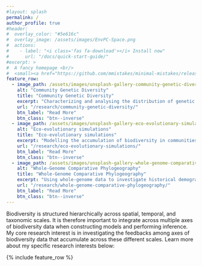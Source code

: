 ```yaml
---
#layout: splash
permalink: /
author_profile: true
#header:
#  overlay_color: "#5e616c"
#  overlay_image: /assets/images/EnvPC-Space.png
#  actions:
#    - label: "<i class='fas fa-download'></i> Install now"
#      url: "/docs/quick-start-guide/"
#excerpt: >
#  A fancy homepage <br/>
#  <small><a href="https://github.com/mmistakes/minimal-mistakes/releases/tag/4.17.1">Latest release v4.17.1</a></small>
feature_row:
  - image_path: /assets/images/unsplash-gallery-community-genetic-diversity.png
    alt: "Community Genetic Diversity"
    title: "Community Genetic Diversity"
    excerpt: "Characterizing and analysing the distribution of genetic variation in ecological communities."
    url: "/research/community-genetic-diversity/"
    btn_label: "Read More"
    btn_class: "btn--inverse"
  - image_path: /assets/images/unsplash-gallery-eco-evolutionary-simulations.png
    alt: "Eco-evolutionary simulations"
    title: "Eco-evolutionary simulations"
    excerpt: "Modelling the accumulation of biodiversity in communities using individual based eco-evolutionary simulations."
    url: "/research/eco-evolutionary-simulations/"
    btn_label: "Read More"
    btn_class: "btn--inverse"
  - image_path: /assets/images/unsplash-gallery-whole-genome-comparative-phylogeography.png
    alt: "Whole-Genome Comparative Phylogeography"
    title: "Whole-Genome Comparative Phylogeography"
    excerpt: "Using whole-genome data to investigate historical demography of codistributed taxa."
    url: "/research/whole-genome-comparative-phylogeography/"
    btn_label: "Read More"
    btn_class: "btn--inverse"
---
```


Biodiversity is structured hierarchically across spatial, temporal, and
taxonomic scales. It is therefore important to integrate across multiple axes
of biodiversity data when constructing models and performing inference. My core
research interest is in investigating the feedbacks among axes of biodiversity
data that accumulate across these different scales. Learn more about my specific
research interests below:

{% include feature_row %}

